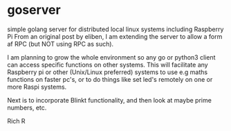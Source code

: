 # goserver
simple golang server for distributed local linux systems including Raspberry Pi
From an original post by eliben, I am extending the server to allow a form af RPC (but NOT using RPC as such).

I am planning to grow the whole environment so any go or python3 client can access specific functions on other systems.
This will facilitate any Raspberry pi or other (Unix/Linux preferred) systems to use e.g maths functions on faster pc's,
or to do things like set led's remotely on one or more Raspi systems.

Next is to incorporate Blinkt functionality, and then look at maybe prime numbers, etc.

Rich R
